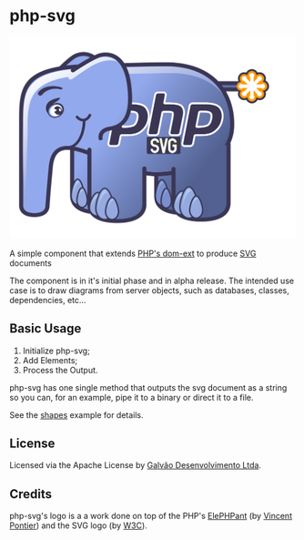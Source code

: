 # php-svg
![Logo](media/logo.png)

A simple component that extends [PHP's dom-ext](https://www.php.net/manual/en/book.dom.php) to produce [SVG](https://www.w3.org/Graphics/SVG/) documents

The component is in it's initial phase and in alpha release. The intended use case is to draw diagrams from server objects, such as databases, classes, dependencies, etc...

## Basic Usage

1.  Initialize php-svg;
2.  Add Elements;
3.  Process the Output.

php-svg has one single method that outputs the svg document as a string so you can, for an example, pipe it to a binary or direct it to a file.

See the [shapes](bin/example/shapes) example for details.

## License

Licensed via the Apache License by [Galvão Desenvolvimento Ltda](https://galvao.eti.br/).

## Credits

php-svg's logo is a a work done on top of the PHP's [ElePHPant](https://www.vincentpontier.com/elephpant/) (by [Vincent Pontier](https://www.vincentpontier.com/)) and the SVG logo (by [W3C](https://www.w3.org/)).
